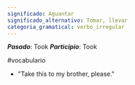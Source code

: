 ```yaml
---
significado: Aguantar
significado_alternativo: Tomar, llevar
categoria_gramatical: verbo_irregular
---
```


***Pasado***: Took 
***Participio***: Took

#vocabulario

- "Take this to my brother, please."